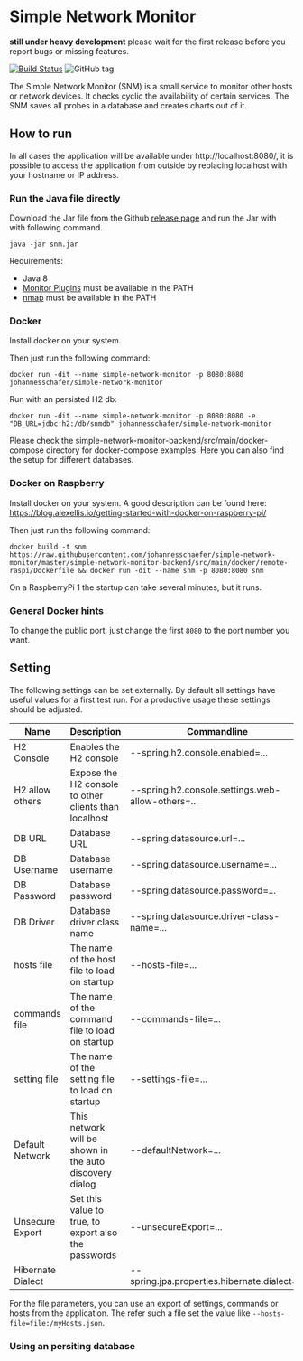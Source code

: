 # Simple Network Monitor

**still under heavy development** please wait for the first release before you report bugs or missing features.

[![Build Status](https://travis-ci.org/johannesschaefer/simple-network-monitor.svg?branch=master)](https://travis-ci.org/johannesschaefer/simple-network-monitor)
![GitHub tag](https://img.shields.io/github/tag/johannesschaefer/simple-network-monitor.svg)

The Simple Network Monitor (SNM) is a small service to monitor other hosts or network devices. It checks cyclic the availability of certain services. The SNM saves all probes in a database and creates charts out of it.

## How to run

In all cases the application will be available under http://localhost:8080/, it is possible to access the application from outside by replacing localhost with your hostname or IP address.

### Run the Java file directly

Download the Jar file from the Github [release page](https://github.com/johannesschaefer/simple-network-monitor/releases) and run the Jar with with following command.

```
java -jar snm.jar
```

Requirements:
* Java 8
* [Monitor Plugins](https://www.monitoring-plugins.org) must be available in the PATH
* [nmap](https://nmap.org) must be available in the PATH

### Docker

Install docker on your system.

Then just run the following command:

```
docker run -dit --name simple-network-monitor -p 8080:8080 johannesschafer/simple-network-monitor
```

Run with an persisted H2 db:

```
docker run -dit --name simple-network-monitor -p 8080:8080 -e "DB_URL=jdbc:h2:/db/snmdb" johannesschafer/simple-network-monitor
```

Please check the simple-network-monitor-backend/src/main/docker-compose directory for docker-compose examples. Here you can also find the setup for different databases.

### Docker on Raspberry

Install docker on your system. A good description can be found here: https://blog.alexellis.io/getting-started-with-docker-on-raspberry-pi/

Then just run the following command:

```
docker build -t snm https://raw.githubusercontent.com/johannesschaefer/simple-network-monitor/master/simple-network-monitor-backend/src/main/docker/remote-raspi/Dockerfile && docker run -dit --name snm -p 8080:8080 snm
```

On a RaspberryPi 1 the startup can take several minutes, but it runs.

### General Docker hints

To change the public port, just change the first `8080` to the port number you want.


## Setting

The following settings can be set externally. By default all settings have useful values for a first test run. For a productive usage these settings should be adjusted.

| Name            | Description                                           | Commandline                                       | Docker                          | Default           |
|-----------------|-------------------------------------------------------|---------------------------------------------------|---------------------------------|-------------------|
| H2 Console      | Enables the H2 console                                | --spring.h2.console.enabled=...                   | H2_CONSOLE_ENABLED=...          | false             |
| H2 allow others | Expose the H2 console to other clients than localhost | --spring.h2.console.settings.web-allow-others=... | H2_CONSOLE_WEB_ALLOW_OTHERS=... | false             |
| DB URL          | Database URL                                          | --spring.datasource.url=...                       | DB_URL=...                      | jdbc:h2:mem:snmdb |
| DB Username     | Database username                                     | --spring.datasource.username=...                  | DB_USERNAME=...                 | sa                |
| DB Password     | Database password                                     | --spring.datasource.password=...                  | DB_PASSWORD=...                 | org.h2.Driver     |
| DB Driver       | Database driver class name                            | --spring.datasource.driver-class-name=...         | DB_DRIVER=...                   |                   |
| hosts file      | The name of the host file to load on startup          | --hosts-file=...                                  | HOSTS_FILE=...                  | hosts.json        |
| commands file   | The name of the command file to load on startup       | --commands-file=...                               | COMMANDS_FILE=...               | commands.json     |
| setting file    | The name of the setting file to load on startup       | --settings-file=...                               | SETTINGS_FILE=...               | settings.json     |
| Default Network | This network will be shown in the auto discovery dialog | --defaultNetwork=...                              | DEFAULT_NETWORK=...             | 192.168.178.0/24  |
| Unsecure Export | Set this value to true, to export also the passwords  | --unsecureExport=...                              | UNSECURE_EXPORT=...             | false             |
| Hibernate Dialect | | --spring.jpa.properties.hibernate.dialect=... | DB_DIALECT=... | |

For the file parameters, you can use an export of settings, commands or hosts from the application. The refer such a file set the value like `--hosts-file=file:/myHosts.json`.

### Using an persiting database
